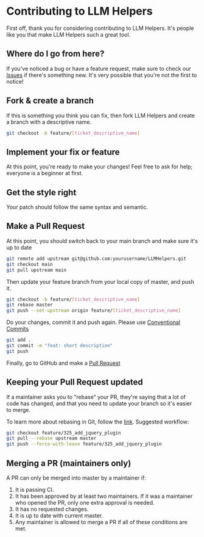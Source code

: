 # Contributing to LLM Helpers

First off, thank you for considering contributing to LLM Helpers. It's people like you that make LLM Helpers such a great tool.

## Where do I go from here?

If you've noticed a bug or have a feature request, make sure to check our [Issues](https://github.com/odere-pro/llm-helpers/issues) if there's something new. It's very possible that you're not the first to notice!

## Fork & create a branch

If this is something you think you can fix, then fork LLM Helpers and create a branch with a descriptive name.

```bash
git checkout -b feature/[ticket_descriptive_name]
```

## Implement your fix or feature

At this point, you're ready to make your changes! Feel free to ask for help; everyone is a beginner at first.

## Get the style right

Your patch should follow the same syntax and semantic.

## Make a Pull Request

At this point, you should switch back to your main branch and make sure it's up to date

```bash
git remote add upstream git@github.com:yourusername/LLMHelpers.git
git checkout main
git pull upstream main
```

Then update your feature branch from your local copy of master, and push it.

```bash
git checkout -b feature/[ticket_descriptive_name]
git rebase master
git push --set-upstream origin feature/[ticket_descriptive_name]
```

Do your changes, commit it and push again. Please use [Conventional Commits](https://www.conventionalcommits.org/en/v1.0.0/)

```bash
git add .
git commit -m "feat: short description"
git push
```

Finally, go to GitHub and make a [Pull Request](https://docs.github.com/en/pull-requests/collaborating-with-pull-requests/proposing-changes-to-your-work-with-pull-requests/creating-a-pull-request)

## Keeping your Pull Request updated

If a maintainer asks you to "rebase" your PR, they're saying that a lot of code has changed, and that you need to update your branch so it's easier to merge.

To learn more about rebasing in Git, follow the [link](https://git-scm.com/book/en/v2/Git-Branching-Rebasing).
Suggested workflow:

```bash
git checkout feature/325_add_jquery_plugin
git pull --rebase upstream master
git push --force-with-lease feature/325_add_jquery_plugin
```

## Merging a PR (maintainers only)

A PR can only be merged into master by a maintainer if:

1. It is passing CI.
2. It has been approved by at least two maintainers. If it was a maintainer who opened the PR, only one extra approval is needed.
3. It has no requested changes.
4. It is up to date with current master.
5. Any maintainer is allowed to merge a PR if all of these conditions are met.
